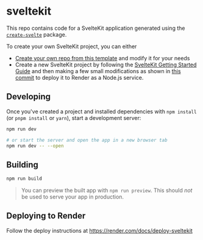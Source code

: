 # sveltekit

This repo contains code for a SvelteKit application generated using the [`create-svelte`](https://github.com/sveltejs/kit/tree/master/packages/create-svelte) package.

To create your own SvelteKit project, you can either

- [Create your own repo from this template](https://github.com/render-examples/sveltekit/generate) and modify it for your needs
- Create a new SvelteKit project by following the [SvelteKit Getting Started Guide](https://kit.svelte.dev/docs) and then making a few small modifications as shown in [this commit](https://github.com/render-examples/sveltekit/commit/3ea50803f118da041745fd8cb51094972ac87f3c) to deploy it to Render as a Node.js service.

## Developing

Once you've created a project and installed dependencies with `npm install` (or `pnpm install` or `yarn`), start a development server:

```bash
npm run dev

# or start the server and open the app in a new browser tab
npm run dev -- --open
```

## Building

```bash
npm run build
```

> You can preview the built app with `npm run preview`. This should _not_ be used to serve your app in production.

## Deploying to Render

Follow the deploy instructions at https://render.com/docs/deploy-sveltekit
